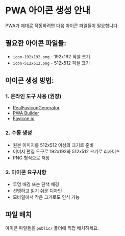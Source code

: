 # PWA 아이콘 생성 안내

PWA가 제대로 작동하려면 다음 아이콘 파일들이 필요합니다:

## 필요한 아이콘 파일들:
- `icon-192x192.png` - 192x192 픽셀 크기
- `icon-512x512.png` - 512x512 픽셀 크기

## 아이콘 생성 방법:

### 1. 온라인 도구 사용 (권장)
- [RealFaviconGenerator](https://realfavicongenerator.net/)
- [PWA Builder](https://www.pwabuilder.com/imageGenerator)
- [Favicon.io](https://favicon.io/)

### 2. 수동 생성
- 원본 이미지를 512x512 이상의 크기로 준비
- 이미지 편집 도구로 192x192와 512x512 크기로 리사이즈
- PNG 형식으로 저장

### 3. 아이콘 요구사항
- 투명 배경 또는 단색 배경
- 선명하고 읽기 쉬운 디자인
- 모바일에서 작은 크기로도 인식 가능

## 파일 배치
아이콘 파일들을 `public/` 폴더에 직접 배치하세요.
